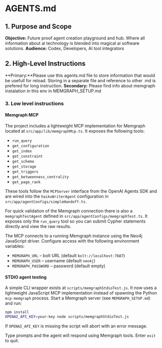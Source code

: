 # AGENTS.md

## 1. Purpose and Scope  
**Objective:** Future proof agent creation playground and hub. Where all information about ai technology is blended into magical ai software solutions.
**Audience:** Codex, Developers, AI tool integrators

## 2. High-Level Instructions  
**Primary:**Please use this agents.md file to store information that would be usefull for reload. Storing in a separate file and reference to other .md is prefered for long instruction.
**Secondary:** Please find info about memgraph instalation in this env in MEMGRAPH_SETUP.md 
### 3. Low level instructions

#### Memgraph MCP

The project includes a lightweight MCP implementation for Memgraph located at `src/app/lib/memgraphMcp.ts`. It exposes the following tools:

- `run_query`
- `get_configuration`
- `get_index`
- `get_constraint`
- `get_schema`
- `get_storage`
- `get_triggers`
- `get_betweenness_centrality`
- `get_page_rank`

These tools follow the `MCPServer` interface from the OpenAI Agents SDK and are wired into the `haikuWriterAgent` configuration in `src/app/agentConfigs/simpleHandoff.ts`.

For quick validation of the Memgraph connection there is also a `memgraphTestAgent` defined in `src/app/agentConfigs/memgraphTest.ts`. It exposes only the `run_query` tool so you can submit Cypher statements directly and view the raw results.

The MCP connects to a running Memgraph instance using the Neo4j JavaScript driver.
Configure access with the following environment variables:

- `MEMGRAPH_URL` – bolt URL (default `bolt://localhost:7687`)
- `MEMGRAPH_USER` – username (default `neo4j`)
- `MEMGRAPH_PASSWORD` – password (default empty)

#### STDIO agent testing

A simple CLI wrapper exists at `scripts/memgraphStdioTest.js`. It now uses a
lightweight JavaScript MCP implementation instead of spawning the Python
`mcp-memgraph` process. Start a Memgraph server (see `MEMGRAPH_SETUP.md`) and
run:

```bash
npm install
OPENAI_API_KEY=your-key node scripts/memgraphStdioTest.js
```

If `OPENAI_API_KEY` is missing the script will abort with an error message.

Type prompts and the agent will respond using Memgraph tools. Enter `exit` to
quit.

